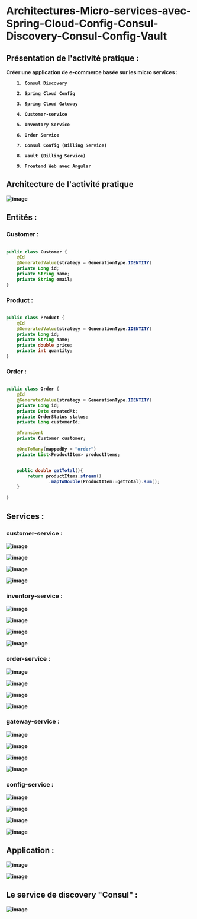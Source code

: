 ﻿# Architectures-Micro-services-avec-Spring-Cloud-Config-Consul-Discovery-Consul-Config-Vault
## Présentation de l'activité pratique :
 <strong style="color:dark">Créer une application de e-commerce basée sur les micro services :
 
        1. Consul Discovery
        
        2. Spring Cloud Config
        
        3. Spring Cloud Gateway
        
        4. Customer-service
        
        5. Inventory Service
        
        6. Order Service
        
        7. Consul Config (Billing Service)
        
        8. Vault (Billing Service)
        
        9. Frontend Web avec Angular

</span>

## Architecture de l'activité pratique

![image](https://user-images.githubusercontent.com/84138772/208253215-141c606b-3d40-4ed7-8f9f-9b9dd8b31275.png)


## Entités :

### Customer :

```java

public class Customer {
    @Id
    @GeneratedValue(strategy = GenerationType.IDENTITY)
    private Long id;
    private String name;
    private String email;
}

```

### Product :

```java

public class Product {
    @Id
    @GeneratedValue(strategy = GenerationType.IDENTITY)
    private Long id;
    private String name;
    private double price;
    private int quantity;
}

```

### Order :

```java

public class Order {
    @Id
    @GeneratedValue(strategy = GenerationType.IDENTITY)
    private Long id;
    private Date createdAt;
    private OrderStatus status;
    private Long customerId;

    @Transient
    private Customer customer;

    @OneToMany(mappedBy = "order")
    private List<ProductItem> productItems;


    public double getTotal(){
        return productItems.stream()
                .mapToDouble(ProductItem::getTotal).sum();
    }

}

```

## Services : 


### customer-service :

![image](https://user-images.githubusercontent.com/84138772/208253278-f0422433-bce1-4e07-a464-8117aa802a83.png)

![image](https://user-images.githubusercontent.com/84138772/208253341-be398513-ef3f-41b2-a654-a2afc9bc4771.png)

![image](https://user-images.githubusercontent.com/84138772/208253357-c3fde3c6-9cf2-45b7-89ec-cf59b405e085.png)

![image](https://user-images.githubusercontent.com/84138772/208253382-4c368cb1-fe5e-442b-86da-b6721198087f.png)


### inventory-service :

![image](https://user-images.githubusercontent.com/84138772/208253455-d929dd2a-c210-459a-b258-e724243c5378.png)

![image](https://user-images.githubusercontent.com/84138772/208253476-91e44c98-9c70-440c-b2d1-37aeb9420014.png)

![image](https://user-images.githubusercontent.com/84138772/208253490-61fd0d7c-8fc6-4084-a8e6-d0ad3e719d65.png)

![image](https://user-images.githubusercontent.com/84138772/208253500-0199c848-f80f-4a6b-88e8-2a9d9a7e814f.png)

### order-service :

![image](https://user-images.githubusercontent.com/84138772/208254022-0cd35867-e50a-4dd1-b6c2-d0d24f923dfb.png)

![image](https://user-images.githubusercontent.com/84138772/208254042-b48ebe5d-0681-4438-a6c2-e8780ba28e05.png)

![image](https://user-images.githubusercontent.com/84138772/208254051-13cf8145-e2ef-4ec4-a9fe-a3127b211a26.png)

![image](https://user-images.githubusercontent.com/84138772/208254071-4d76049f-2b1b-4aec-9521-9370e61c60e6.png)



### gateway-service :

![image](https://user-images.githubusercontent.com/84138772/208253564-06b83626-34ee-407f-bf98-c85abf6c3fbb.png)

![image](https://user-images.githubusercontent.com/84138772/208253574-b34a3fec-6f10-463c-a894-7874d13da9ba.png)

![image](https://user-images.githubusercontent.com/84138772/208253581-a8ca3f58-7f26-4ac2-93f1-3e0c0d2b8db6.png)

![image](https://user-images.githubusercontent.com/84138772/208253592-f9aefeec-95d0-47c0-8d3e-bccb4933be11.png)

### config-service :

![image](https://user-images.githubusercontent.com/84138772/208253626-52248ea5-8522-4617-8836-27209b7e9758.png)

![image](https://user-images.githubusercontent.com/84138772/208253639-799f5b41-d1f6-4908-9444-a407c008466c.png)

![image](https://user-images.githubusercontent.com/84138772/208253653-802caad1-1008-4e06-adf8-23fbe58661c5.png)

![image](https://user-images.githubusercontent.com/84138772/208253670-e63cd8de-b925-4c09-8b0f-bdc4f3fe5dc5.png)

## Application :

![image](https://user-images.githubusercontent.com/84138772/208253691-d486114b-1a2f-41c1-a02f-999d4c170dc0.png)

![image](https://user-images.githubusercontent.com/84138772/208253720-d29b72f8-5553-4c2c-99d2-08f81af05fb3.png)


## Le service de discovery "Consul" :

![image](https://user-images.githubusercontent.com/84138772/208254084-9cb90617-bd4e-4f97-a12b-7798be7ef202.png)



